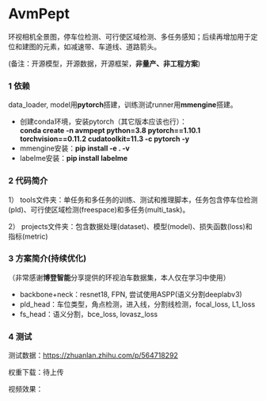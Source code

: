 # AvmPept
环视相机全景图，停车位检测、可行使区域检测、多任务感知；后续再增加用于定位和建图的元素，如减速带、车道线、道路箭头。

(备注：开源模型，开源数据，开源框架，**非量产、非工程方案**)


### 1 依赖
data_loader, model用**pytorch**搭建，训练测试runner用**mmengine**搭建。

- 创建conda环境，安装pytorch（其它版本应该也行）：  
**conda create -n avmpept python=3.8 pytorch==1.10.1 torchvision==0.11.2 cudatoolkit=11.3 -c pytorch -y**
- mmengine安装：**pip install -e . -v**
- labelme安装：**pip install labelme**



### 2 代码简介
1） tools文件夹：单任务和多任务的训练、测试和推理脚本，任务包含停车位检测(pld)、可行使区域检测(freespace)和多任务(multi_task)。

2） projects文件夹：包含数据处理(dataset)、模型(model)、损失函数(loss)和指标(metric)

### 3 方案简介(持续优化)
（非常感谢**博登智能**分享提供的环视泊车数据集，本人仅在学习中使用）
- backbone+neck：resnet18, FPN,  尝试使用ASPP(语义分割deeplabv3)
- pld_head：车位类型，角点检测，进入线，分割线检测，focal_loss, L1_loss
- fs_head：语义分割，bce_loss, lovasz_loss

### 4 测试
测试数据：https://zhuanlan.zhihu.com/p/564718292

权重下载：待上传

视频效果：